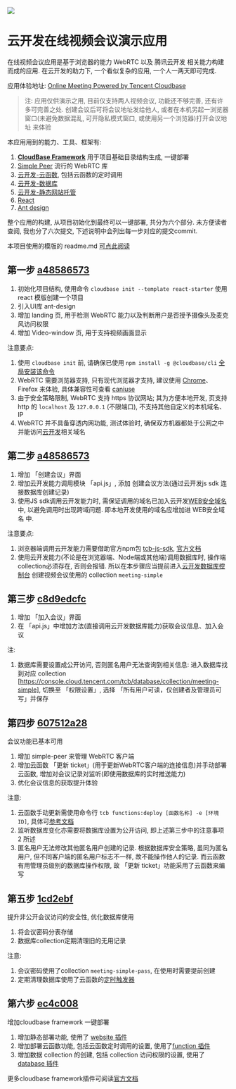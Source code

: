 <a href="https://github.com/TencentCloudBase/cloudbase-templates"><img src="https://main.qcloudimg.com/raw/d94d993269048beb4827b2612ed53692.png"></a>

# 云开发在线视频会议演示应用
在线视频会议应用是基于浏览器的能力 WebRTC 以及 腾讯云开发 相关能力构建而成的应用. 在云开发的助力下, 一个看似复杂的应用, 一个人一两天即可完成.

应用体验地址: [Online Meeting Powered by Tencent Cloudbase](https://tcb-demo-10cf5b-1302484483.tcloudbaseapp.com/meeting-simple/) 
> 注: 应用仅供演示之用, 目前仅支持两人视频会议, 功能还不够完善, 还有许多可完善之处. 
> 创建会议后可将会议地址发给他人, 或者在本机另起一浏览器窗口(未避免数据混乱, 可开隐私模式窗口, 或使用另一个浏览器)打开会议地址 来体验

本应用用到的能力、工具、框架有:
1. **[CloudBase Framework](https://github.com/TencentCloudBase/cloudbase-framework)** 用于项目基础目录结构生成, 一键部署
2. [Simple Peer](https://github.com/feross/simple-peer) 流行的 WebRTC 库
3. [云开发-云函数](https://docs.cloudbase.net/cloud-function/introduce.html), 包括云函数的定时调用
4. [云开发-数据库](https://docs.cloudbase.net/database/introduce.html)
5. [云开发-静态网站托管](https://docs.cloudbase.net/hosting/introduce.html)
6. [React](https://reactjs.bootcss.com/) 
7. [Ant design](https://ant.design)


整个应用的构建, 从项目初始化到最终可以一键部署, 共分为六个部分. 未方便读者查阅, 我也分了六次提交, 下述说明中会列出每一步对应的提交commit.

本项目使用的模版的 readme.md [可点此阅读](https://github.com/TencentCloudBase/cloudbase-templates/blob/master/react-starter/README.md)


## 第一步 [a48586573](https://github.com/oe/serverless-zoom-with-webrtc/commit/a485865738b6ebbf668a49d0dd7876f7cd6ef17f)

1. 初始化项目结构, 使用命令 `cloudbase init --template react-starter` 使用react 模版创建一个项目
2. 引入UI库 ant-design
3. 增加 landing 页, 用于检测 WebRTC 能力以及判断用户是否授予摄像头及麦克风访问权限
4. 增加 Video-window 页, 用于支持视频画面显示

注意要点:
1. 使用 `cloudbase init` 前, 请确保已使用 `npm install -g @cloudbase/cli` [全局安装该命令](https://docs.cloudbase.net/quick-start/web.html)
2. WebRTC 需要浏览器支持, 只有现代浏览器才支持, 建议使用 [Chrome](https://www.google.cn/chrome/)、Firefox 来体验, 具体兼容性可查看 [caniuse](https://caniuse.com/#search=webrtc)
3. 由于安全策略限制, WebRTC 支持 https 协议网站; 其为方便本地开发, 页支持 http 的 `localhost` 及 `127.0.0.1` (不限端口), 不支持其他自定义的本机域名、IP
4. WebRTC 并不具备穿透内网功能, 测试体验时, 确保双方机器都处于公网之中并能访问[云开发](https://www.cloudbase.net)相关域名


## 第二步 [a48586573](https://github.com/oe/serverless-zoom-with-webrtc/commit/ecc61be1ba59f7910ebcffe425e0c53edf0160b5)

1. 增加 「创建会议」界面
2. 增加云开发能力调用模块 「api.js」, 添加 创建会议方法(通过云开发js sdk 连接数据库创建记录)
3. 使用JS sdk调用云开发能力时, 需保证调用的域名已加入云开发[WEB安全域名](https://console.cloud.tencent.com/tcb/env/safety)中, 以避免调用时出现跨域问题. 即本地开发使用的域名应增加进 WEB安全域名 中.

注意要点:
1. 浏览器端调用云开发能力需要借助官方npm包 [tcb-js-sdk](https://www.npmjs.com/package/tcb-js-sdk), [官方文档](https://docs.cloudbase.net/api-reference/webv2/initialization.html)
2. 使用云开发能力(不论是在浏览器端、Node端或其他端)调用数据库时, 操作端collection必须存在, 否则会报错. 所以在本步骤应当提前进入[云开发数据库控制台](https://console.cloud.tencent.com/tcb/db/index) 创建视频会议使用的 collection `meeting-simple`


## 第三步 [c8d9edcfc](https://github.com/oe/serverless-zoom-with-webrtc/commit/c8d9edcfc193e152ea5f3422aa4621c98399f819)

1. 增加 「加入会议」界面
2. 在 「api.js」中增加方法(直接调用云开发数据库能力)获取会议信息、加入会议

注:
1. 数据库需要设置成公开访问, 否则匿名用户无法查询到相关信息: 进入数据库找到对应 collection [https://console.cloud.tencent.com/tcb/database/collection/meeting-simple], 切换至 「权限设置」, 选择 「所有用户可读，仅创建者及管理员可写」并保存


## 第四步 [607512a28](https://github.com/oe/serverless-zoom-with-webrtc/commit/607512a28d697e6c2d60efe795d449a483fe40b8)

会议功能已基本可用

1. 增加 simple-peer 来管理 WebRTC 客户端
2. 增加云函数 「更新 ticket」(用于更新WebRTC客户端的连接信息)并手动部署云函数, 增加对会议记录对监听(即使用数据库的实时推送能力)
3. 优化会议信息的获取提升体验

注意:
1. 云函数手动更新需使用命令行 `tcb functions:deploy [函数名称] -e [环境ID]`, 具体可[参考文档](https://docs.cloudbase.net/cloud-function/quick-start.html#di-2-bu-fa-bu-yun-han-shu)
2. 监听数据库变化亦需要将数据库设置为公开访问, 即上述第三步中的注意事项 2 所述
3. 匿名用户无法修改其他匿名用户创建的记录. 根据数据库安全策略, 虽同为匿名用户, 但不同客户端的匿名用户标志不一样, 故不能操作他人的记录. 而云函数有用管理员级别的数据库操作权限, 故 「更新 ticket」功能采用了云函数来编写


## 第五步 [1cd2ebf](https://github.com/oe/serverless-zoom-with-webrtc/commit/1cd2ebff769d06b29a34b245984d8fc61df17444)

提升非公开会议访问的安全性, 优化数据库使用
1. 将会议密码分表存储
2. 数据库collection定期清理旧的无用记录

注意:
1. 会议密码使用了collection `meeting-simple-pass`, 在使用时需要提前创建
2. 定期清理数据库使用了云函数的[定时触发器](https://docs.cloudbase.net/cloud-function/timer-trigger.html)

## 第六步 [ec4c008](https://github.com/oe/serverless-zoom-with-webrtc/commit/ec4c008e187b4b93d98fb351ffce2cd64e4c447d)

增加cloudbase framework 一键部署

1. 增加静态部署功能, 使用了 [website 插件](https://github.com/TencentCloudBase/cloudbase-framework/tree/master/packages/framework-plugin-website)
2. 增加部署云函数功能, 包括云函数定时调用的设置, 使用了[function 插件](https://github.com/TencentCloudBase/cloudbase-framework/blob/master/packages/framework-plugin-function/README.md)
3. 增加数据 collection 的创建, 包括 collection 访问权限的设置, 使用了 [database 插件](https://github.com/TencentCloudBase/cloudbase-framework/blob/master/packages/framework-plugin-database/README.md)


更多cloudbase framework插件可阅读[官方文档](https://github.com/TencentCloudBase/cloudbase-framework#%E7%9B%AE%E5%89%8D%E6%94%AF%E6%8C%81%E7%9A%84%E6%8F%92%E4%BB%B6%E5%88%97%E8%A1%A8)
